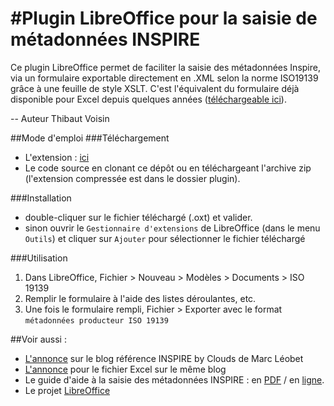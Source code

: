 ﻿#Plugin LibreOffice pour la saisie de métadonnées INSPIRE
=========
Ce plugin LibreOffice permet de faciliter la saisie des métadonnées Inspire, via un formulaire exportable directement en .XML selon la norme ISO19139 grâce à une feuille de style XSLT. C'est l'équivalent du formulaire déjà disponible pour Excel depuis quelques années ([téléchargeable ici](http://admin.geocatalogue.fr/geocatadmin/admin)).

-- Auteur Thibaut Voisin

##Mode d'emploi
###Téléchargement
- L'extension : [ici](https://mioga.developpement-durable.gouv.fr/MIG/public/Groupedeliaison/mdProd.oxt) 
- Le code source en clonant ce dépôt ou en téléchargeant l'archive zip (l'extension compressée est dans le dossier plugin).

###Installation
- double-cliquer sur le fichier téléchargé (.oxt) et valider.
- sinon ouvrir le `Gestionnaire d'extensions` de LibreOffice (dans le menu `Outils`) et cliquer sur `Ajouter` pour sélectionner le fichier téléchargé

###Utilisation
1. Dans LibreOffice, Fichier > Nouveau > Modèles > Documents > ISO 19139
2. Remplir le formulaire à l'aide des listes déroulantes, etc.
3. Une fois le formulaire rempli, Fichier > Exporter avec le format `métadonnées producteur ISO 19139`

##Voir aussi :

+ [L'annonce](http://georezo.net/blog/inspire/2013/06/11/metadonnees-inspire-sous-libreoffice/) sur le blog référence INSPIRE by Clouds de Marc Léobet
+ [L'annonce](http://georezo.net/blog/inspire/2010/02/05/un-fichier-excel-pour-des-metadonnees-inspire/) pour le fichier Excel sur le même blog
+ Le guide d'aide à la saisie des métadonnées INSPIRE : en [PDF](http://inspire.ign.fr/sites/all/modules/pubdlcnt/pubdlcnt.php?file=/sites/all/files/guide-saisie-metadonnees-inspire_prj12_1.pdf&nid=241) / en [ligne](http://georezo.net/wiki/main/donnees/inspire/aide_a_la_saisie_des_metadonnees_inspire).
+ Le projet [LibreOffice](http://fr.libreoffice.org/)
